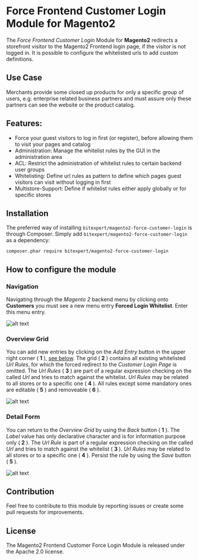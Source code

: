 # Force Frontend Customer Login Module for Magento2

The *Force Frontend Customer Login* Module for **Magento2** redirects a storefront visitor to the Magento2 Frontend login page, 
if the visitor is not logged in. It is possible to configure the whitelisted urls to add custom definitions.

## Use Case

Merchants provide some closed up products for only a specific group of users, e.g. enterprise related business partners and must assure only these partners can see the website or the product catalog.

## Features:

* Force your guest visitors to log in first (or register), before allowing them to visit your pages and catalog
* Administration: Manage the whitelist rules by the GUI in the administration area
* ACL: Restrict the administration of whitelist rules to certain backend user groups
* Whitelisting: Define url rules as pattern to define which pages guest visitors can visit without logging in first
* Multistore-Support: Define if whitelist rules either apply globally or for specific stores

## Installation

The preferred way of installing `bitexpert/magento2-force-customer-login` is through Composer. Simply add `bitexpert/magento2-force-customer-login` 
as a dependency:

```
composer.phar require bitexpert/magento2-force-customer-login
```

## How to configure the module

### Navigation

Navigating through the *Magento 2* backend menu by clicking onto **Customers** you must see a new menu entry **Forced Login Whitelist**. 
Enter this menu entry.

![alt text](./resources/ui_step_01.png "UI Navigation")

### Overview Grid

You can add new entries by clicking on the *Add Entry* button in the upper right corner ( **1** ), [see below](#detail-form). 
The grid ( **2** ) contains all existing whitelisted *Url Rules*, for which the forced redirect to the *Customer Login Page* is omitted.
The *Url Rules* ( **3** ) are part of a regular expression checking on the called *Url* and tries to match against the whitelist.
*Url Rules* may be related to all stores or to a specific one ( **4** ). All rules except some mandatory ones are editable ( **5** ) and removeable ( **6** ).

![alt text](./resources/ui_step_02.png "UI Grid")

### Detail Form

You can return to the *Overview Grid* by using the *Back* button ( **1** ). The *Label* value has only declarative character and
is for information purpose only ( **2** ). The *Url Rule* is part of a regular expression checking on the called 
*Url* and tries to match against the whitelist ( **3** ). *Url Rules* may be related to all stores or to a specific one ( **4** ).
Persist the rule by using the *Save* button ( **5** ).

![alt text](./resources/ui_step_03.png "UI Form")

## Contribution

Feel free to contribute to this module by reporting issues or create some pull requests for improvements.

## License

The Magento2 Frontend Customer Force Login Module is released under the Apache 2.0 license.
